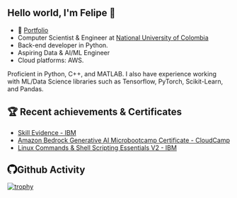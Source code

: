 ## Hello world, I'm Felipe 👋

- 💼 [Portfolio](https://aztechnologies.web.app/)
- Computer Scientist & Engineer at [National University of Colombia](https://unal.edu.co/)
- Back-end developer in Python.
- Aspiring Data & AI/ML Engineer
- Cloud platforms: AWS.

Proficient in Python, C++, and MATLAB. I also have experience working with ML/Data Science libraries such as Tensorflow, PyTorch, Scikit-Learn, and Pandas. 

## 🏆 Recent achievements & Certificates

- [Skill Evidence - IBM](https://www.credly.com/users/felipe-jimenez-ai/skills)
- [Amazon Bedrock Generative AI Microbootcamp Certificate - CloudCamp](https://verify.cloudcamp.la/certificate/1trxpmawplvrssm4gl4j9/)
- [Linux Commands & Shell Scripting Essentials V2 - IBM](https://www.credly.com/badges/37813b97-1019-4a99-a82c-a28e0b046e0a)

## <img align="left" alt="codeSTACKr.com" width="22px" src="assets/icons/github.svg" />Github Activity

[![trophy](https://github-profile-trophy.vercel.app/?username=felipe-jimenez-ai)](https://github.com/ryo-ma/github-profile-trophy)

